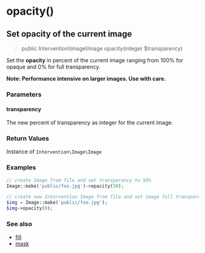 # opacity()
## Set opacity of the current image

> public Intervention\Image\Image opacity(integer $transparency)

Set the **opacity** in percent of the current image ranging from 100% for opaque and 0% for full transparency.

**Note: Performance intensive on larger images. Use with care.**

### Parameters

#### transparency
The new percent of transparency as integer for the current image.

### Return Values
Instance of `Intervention\Image\Image`

### Examples

```php
// create Image from file and set transparency to 50%
Image::make('public/foo.jpg')->opacity(50);

// create new Intervention Image from file and set image full transparent
$img = Image::make('public/foo.jpg');
$img->opacity(0);
```

### See also

- [fill](/v2/api/fill)
- [mask](/v2/api/mask)
